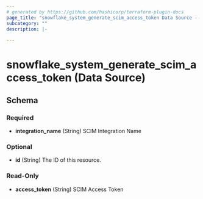 ```yaml
---
# generated by https://github.com/hashicorp/terraform-plugin-docs
page_title: "snowflake_system_generate_scim_access_token Data Source - terraform-provider-snowflake"
subcategory: ""
description: |-
  
---
```


# snowflake_system_generate_scim_access_token (Data Source)





<!-- schema generated by tfplugindocs -->
## Schema

### Required

- **integration_name** (String) SCIM Integration Name

### Optional

- **id** (String) The ID of this resource.

### Read-Only

- **access_token** (String) SCIM Access Token


